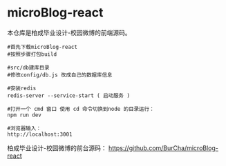 # microBlog-react
本仓库是柏成毕业设计-校园微博的前端源码。
```
#首先下载microBlog-react
#按照步骤打包build

#src/db建库目录
#修改config/db.js 改成自己的数据库信息

#安装redis
redis-server --service-start ( 启动服务 )

#打开一个 cmd 窗口 使用 cd 命令切换到node 的目录运行：
npm run dev

#浏览器输入：
http://localhost:3001
```
柏成毕业设计-校园微博的前台源码： https://github.com/BurCha/microBlog-react
